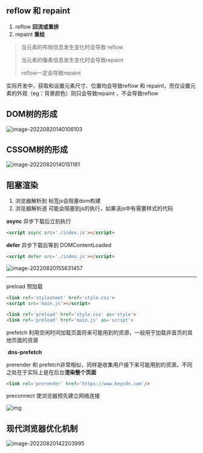 ## reflow 和 repaint

1. reflow **回流或重排**
2. repaint **重绘**

> 当元素的布局信息发生变化时会导致 reflow
>
> 当元素的像素信息发生变化时会导致repaint
>
> reflow一定会导致repaint

实际开发中，获取和设置元素尺寸、位置均会导致reflow 和 repaint，而仅设置元素的外观（eg：背景颜色）则只会导致repaint ，不会导致reflow

## DOM树的形成

![image-20220820140106103](https://tva1.sinaimg.cn/large/e6c9d24egy1h5d70dbt3nj21cm0bsq51.jpg)

## CSSOM树的形成

![image-20220820140151181](https://tva1.sinaimg.cn/large/e6c9d24egy1h5d712zfpmj21ce0e4770.jpg)



## 阻塞渲染

1. 浏览器解析到<script></script> 标签js会阻塞dom构建
2. 浏览器解析道<link > 可能会阻塞到js的执行，如果该js中有需要样式的代码

**async** 异步下载后立刻执行

```html
<script async src='./index.js'></script>
```

**defer** 异步下载后等到 DOMContentLoaded

```html
<script defer src='./index.js'></script>
```



![image-20220820155631457](https://tva1.sinaimg.cn/large/e6c9d24egy1h5dacf4qt6j20vm0u0dip.jpg)

---------

preload 预加载

```html
<link ref='stylesheet' href='style.css'>
<script src='main.js'></script>

<link ref='preload' href='style.css' as='style'>
<link ref='preload' href='main.js' as='script'>
```

prefetch 利用空闲时间加载页面将来可能用到的资源，一般用于加载非首页的其他页面的资源

​					**dns-prefetch**

prerender 和 prefetch非常相似，同样是收集用户接下来可能用到的资源，不同之处在于实际上是在后台**渲染整个页面**

```html
<link rel='prerender' href='https://www.keycdn.com'/>
```



preconnect 使浏览器预先建立网络连接

![img](http://upload-images.jianshu.io/upload_images/3828575-8fef60c270b372bb.png?imageMogr2/auto-orient/strip%7CimageView2/2/w/1240)

## 现代浏览器优化机制

![image-20220820142203995](https://tva1.sinaimg.cn/large/e6c9d24egy1h5d7m4tsfpj21ew0kegq0.jpg)

